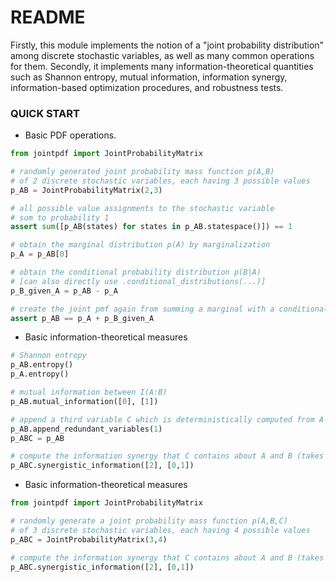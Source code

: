 # README #

Firstly, this module implements the notion of a "joint probability distribution" among discrete stochastic variables, as well as many common operations for them. Secondly, it implements many information-theoretical quantities such as Shannon entropy, mutual information, information synergy, information-based optimization procedures, and robustness tests.

### QUICK START ###

* Basic PDF operations.

```python
from jointpdf import JointProbabilityMatrix

# randomly generated joint probability mass function p(A,B) 
# of 2 discrete stochastic variables, each having 3 possible values
p_AB = JointProbabilityMatrix(2,3)

# all possible value assignments to the stochastic variable
# sum to probability 1
assert sum([p_AB(states) for states in p_AB.statespace()]) == 1

# obtain the marginal distribution p(A) by marginalization
p_A = p_AB[0]

# obtain the conditional probability distribution p(B|A)
# [can also directly use .conditional_distributions(...)]
p_B_given_A = p_AB - p_A

# create the joint pmf again from summing a marginal with a conditional, since p(a,b) = p(a)*p(b|a)
assert p_AB == p_A + p_B_given_A
```

* Basic information-theoretical measures

```python
# Shannon entropy
p_AB.entropy()
p_A.entropy()

# mutual information between I(A:B)
p_AB.mutual_information([0], [1])

# append a third variable C which is deterministically computed from A and B, i.e., such that I(A,B:C)=H(C)
p_AB.append_redundant_variables(1)
p_ABC = p_AB

# compute the information synergy that C contains about A and B (takes a while)
p_ABC.synergistic_information([2], [0,1])
```

* Basic information-theoretical measures

```python
from jointpdf import JointProbabilityMatrix

# randomly generate a joint probability mass function p(A,B,C) 
# of 3 discrete stochastic variables, each having 4 possible values
p_ABC = JointProbabilityMatrix(3,4)

# compute the information synergy that C contains about A and B (takes a while)
p_ABC.synergistic_information([2], [0,1])
```